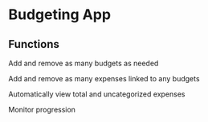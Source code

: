 # Budgeting App

## Functions

Add and remove as many budgets as needed

Add and remove as many expenses linked to any budgets

Automatically view total and uncategorized expenses

Monitor progression

